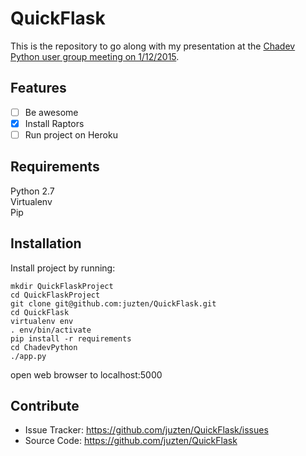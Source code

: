 QuickFlask
========

This is the repository to go along with my presentation at the [Chadev Python user group meeting on 1/12/2015](http://www.meetup.com/Chattanooga-Python-User-Group/events/219356916/). 


Features
--------

- [ ] Be awesome
- [x] Install Raptors
- [ ] Run project on Heroku

Requirements
------------
Python 2.7    
Virtualenv    
Pip    

Installation
------------

Install project by running:

    mkdir QuickFlaskProject
    cd QuickFlaskProject
    git clone git@github.com:juzten/QuickFlask.git
    cd QuickFlask
    virtualenv env
    . env/bin/activate
    pip install -r requirements
    cd ChadevPython
    ./app.py
    
  open web browser to localhost:5000

Contribute
----------

- Issue Tracker: https://github.com/juzten/QuickFlask/issues
- Source Code: https://github.com/juzten/QuickFlask
